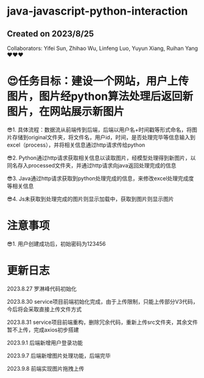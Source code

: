 # java-javascript-python-interaction
## Created on 2023/8/25
Collaborators: Yifei Sun, Zhihao Wu, Linfeng Luo, Yuyun Xiang, Ruihan Yang❤️❤️❤️

# 😍任务目标：建设一个网站，用户上传图片，图片经python算法处理后返回新图片，在网站展示新图片
😎1.	具体流程：数据流从前端传到后端，后端以用户名+时间戳等形式命名，将图片存储到original文件夹，将文件名，用户id，时间，是否处理完毕等信息输入到excel（process），并将相关信息通过http请求传给python

😎2.	Python通过http请求获取相关信息以读取图片，经模型处理得到新图片，以同名存入processed文件夹，并通过http请求向java返回处理完成的信息

😎3.	Java通过http请求获取到python处理完成的信息，来修改excel处理完成度等相关信息

😎4.	Js未获取到处理完成的图片则显示加载中，获取到图片则显示图片


# 注意事项
😎1.    用户创建成功后，初始密码为123456


# 更新日志
2023.8.27 罗淋峰代码初始化

2023.8.30 service项目前端初始化完成，由于上传限制，只能上传部分V3代码，今后将会采取直接上传文件方式

2023.8.31 service项目前端重构，删除冗余代码，重新上传src文件夹，其余文件暂不上传，完成axios初步搭建

2023.9.1  后端新增用户登录功能

2023.9.7  后端新增图片处理功能，后端完毕

2023.9.8  前端实现图片拖拽上传
